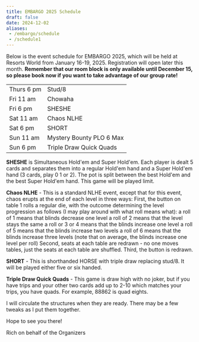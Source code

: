```yaml
---
title: EMBARGO 2025 Schedule
draft: false
date: 2024-12-02
aliases:
 - /embargo/schedule
 - /schedule1
---
```


Below is the event schedule for EMBARGO 2025, which will be held at Resorts
World from January 16-19, 2025.  Registration will open later this month.
**Remember that our room block is only available until December 15, so please
book now if you want to take advantage of our group rate!**

|            |                          |
|------------|--------------------------|
| Thurs 6 pm | Stud/8                   |
| Fri 11 am  | Chowaha                  |
| Fri 6 pm   | SHESHE                   |
| Sat 11 am  | Chaos NLHE               |
| Sat 6 pm   | SHORT                    |
| Sun 11 am  | Mystery Bounty PLO 6 Max |
| Sun 6 pm   | Triple Draw Quick Quads  |

**SHESHE** is Simultaneous Hold'em and Super Hold'em.  Each player is dealt 5 cards and separates them into a regular Hold'em hand and a Super Hold'em hand (3 cards, play 0 1 or 2).  The pot is split between the best Hold'em and the best Super Hold'em hand.  This game will be played limit.

**Chaos NLHE** - This is a standard NLHE event, except that for this event, chaos erupts at the end of each level in three ways:
First, the button on table 1 rolls a regular die, with the outcome determining the level progression as follows (I may play around with what roll means what):
a roll of 1 means that blinds decrease one level
a roll of 2 means that the level stays the same
a roll or 3 or 4 means that the blinds increase one level
a roll of 5 means that the blinds increase two levels
a roll of 6 means that the blinds increase three levels
(note that on average, the blinds increase one level per roll)
Second, seats at each table are redrawn - no one moves tables, just the seats at each table are shuffled.
Third, the button is redrawn.

**SHORT** - This is shorthanded HORSE with triple draw replacing stud/8.  It will be played either five or six handed.

**Triple Draw Quick Quads** - This game is draw high with no joker, but if you have trips and your other two cards add up to 2-10 which matches your trips, you have quads.  For example, 88862 is quad eights.

I will circulate the structures when they are ready.  There may be a few tweaks as I put them together.

Hope to see you there!

Rich
on behalf of the Organizers
